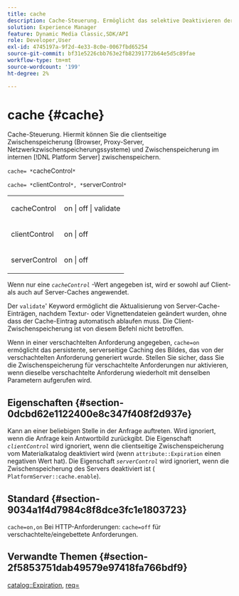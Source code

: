 ```yaml
---
title: cache
description: Cache-Steuerung. Ermöglicht das selektive Deaktivieren der clientseitigen Zwischenspeicherung (Browser, Proxy-Server, Netzwerk-Caching-Systeme) und der Zwischenspeicherung im internen [!DNL Platform Server] zwischenspeichern.
solution: Experience Manager
feature: Dynamic Media Classic,SDK/API
role: Developer,User
exl-id: 4745197a-9f2d-4e33-8c0e-0067fbd65254
source-git-commit: bf31e5226cbb763e2fb82391772b64e5d5c89fae
workflow-type: tm+mt
source-wordcount: '199'
ht-degree: 2%

---
```


# cache {#cache}

Cache-Steuerung. Hiermit können Sie die clientseitige Zwischenspeicherung (Browser, Proxy-Server, Netzwerkzwischenspeicherungssysteme) und Zwischenspeicherung im internen [!DNL Platform Server] zwischenspeichern.

`cache= *`cacheControl`*`

`cache= *`clientControl`*, *`serverControl`*`

<table id="simpletable_CBB5DFBD48B444A4AA806B11299BC43E"> 
 <tr class="strow"> 
  <td class="stentry"> <p><span class="varname"> cacheControl</span> </p> </td> 
  <td class="stentry"> <p>on | off | validate </p></td> 
 </tr> 
 <tr class="strow"> 
  <td class="stentry"> <p><span class="varname"> clientControl </span> </p> </td> 
  <td class="stentry"> <p>on | off </p></td> 
 </tr> 
 <tr class="strow"> 
  <td class="stentry"> <p><span class="varname"> serverControl </span> </p></td> 
  <td class="stentry"> <p>on | off </p></td> 
 </tr> 
</table>

Wenn nur eine *`cacheControl`* -Wert angegeben ist, wird er sowohl auf Client- als auch auf Server-Caches angewendet.

Der `validate`&#39; Keyword ermöglicht die Aktualisierung von Server-Cache-Einträgen, nachdem Textur- oder Vignettendateien geändert wurden, ohne dass der Cache-Eintrag automatisch ablaufen muss. Die Client-Zwischenspeicherung ist von diesem Befehl nicht betroffen.

Wenn in einer verschachtelten Anforderung angegeben, `cache=on` ermöglicht das persistente, serverseitige Caching des Bildes, das von der verschachtelten Anforderung generiert wurde. Stellen Sie sicher, dass Sie die Zwischenspeicherung für verschachtelte Anforderungen nur aktivieren, wenn dieselbe verschachtelte Anforderung wiederholt mit denselben Parametern aufgerufen wird.

## Eigenschaften {#section-0dcbd62e1122400e8c347f408f2d937e}

Kann an einer beliebigen Stelle in der Anfrage auftreten. Wird ignoriert, wenn die Anfrage kein Antwortbild zurückgibt. Die Eigenschaft *`clientControl`* wird ignoriert, wenn die clientseitige Zwischenspeicherung vom Materialkatalog deaktiviert wird (wenn `attribute::Expiration` einen negativen Wert hat). Die Eigenschaft *`serverControl`* wird ignoriert, wenn die Zwischenspeicherung des Servers deaktiviert ist ( `PlatformServer::cache.enable`).

## Standard {#section-9034a1f4d7984c8f8dce3fc1e1803723}

`cache=on,on` Bei HTTP-Anforderungen: `cache=off` für verschachtelte/eingebettete Anforderungen.

## Verwandte Themen {#section-2f5853751dab49579e97418fa766bdf9}

[catalog::Expiration](../../../../../ir-api/material-cat/image-rendering-api-ref/c-ir-material-catalog/c-ir-material-data-reference/r-ir-expiration-dataref.md#reference-5e93943abff54c93bf85aae3b911a3ce), [req=](../../../../../ir-api/http-protocol/image-rendering-api-ref/c-ir-http-protocol-ref/c-ir-http-protocol-command-reference/r-ir-req.md#reference-792b1a663fb64261bd2de2a209b847fb)

